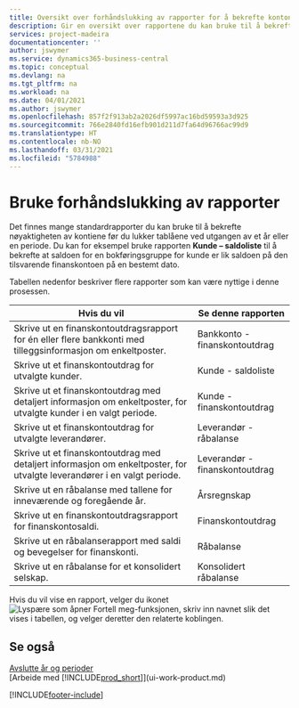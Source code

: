```yaml
---
title: Oversikt over forhåndslukking av rapporter for å bekrefte kontonøyaktighet | Microsoft-dokumentasjon
description: Gir en oversikt over rapportene du kan bruke til å bekrefte nøyaktigheten av kontiene før du lukker tablåene ved utgangen av et år eller en periode.
services: project-madeira
documentationcenter: ''
author: jswymer
ms.service: dynamics365-business-central
ms.topic: conceptual
ms.devlang: na
ms.tgt_pltfrm: na
ms.workload: na
ms.date: 04/01/2021
ms.author: jswymer
ms.openlocfilehash: 857f2f913ab2a2026df5997ac16bd59593a3d925
ms.sourcegitcommit: 766e2840fd16efb901d211d7fa64d96766ac99d9
ms.translationtype: HT
ms.contentlocale: nb-NO
ms.lasthandoff: 03/31/2021
ms.locfileid: "5784988"
---
```

# <a name="using-pre-closing-reports"></a>Bruke forhåndslukking av rapporter
Det finnes mange standardrapporter du kan bruke til å bekrefte nøyaktigheten av kontiene før du lukker tablåene ved utgangen av et år eller en periode. Du kan for eksempel bruke rapporten **Kunde – saldoliste** til å bekrefte at saldoen for en bokføringsgruppe for kunde er lik saldoen på den tilsvarende finanskontoen på en bestemt dato.

Tabellen nedenfor beskriver flere rapporter som kan være nyttige i denne prosessen.

| Hvis du vil | Se denne rapporten |
| --- | --- |
| Skrive ut en finanskontoutdragsrapport for én eller flere bankkonti med tilleggsinformasjon om enkeltposter. |Bankkonto - finanskontoutdrag |
| Skrive ut et finanskontoutdrag for utvalgte kunder. |Kunde - saldoliste |
| Skrive ut et finanskontoutdrag med detaljert informasjon om enkeltposter, for utvalgte kunder i en valgt periode. |Kunde - finanskontoutdrag |
| Skrive ut et finanskontoutdrag for utvalgte leverandører. |Leverandør - råbalanse |
| Skrive ut et finanskontoutdrag med detaljert informasjon om enkeltposter, for utvalgte leverandører i en valgt periode. |Leverandør - finanskontoutdrag |
| Skrive ut en råbalanse med tallene for inneværende og foregående år. |Årsregnskap |
| Skrive ut en finanskontoutdragsrapport for finanskontosaldi. |Finanskontoutdrag |
| Skrive ut en råbalanserapport med saldi og bevegelser for finanskonti. |Råbalanse |
| Skrive ut en råbalanse for et konsolidert selskap. |Konsolidert råbalanse |

Hvis du vil vise en rapport, velger du ikonet ![Lyspære som åpner Fortell meg-funksjonen](media/ui-search/search_small.png "Fortell hva du vil gjøre"), skriv inn navnet slik det vises i tabellen, og velger deretter den relaterte koblingen.

## <a name="see-also"></a>Se også
[Avslutte år og perioder](year-close-years-periods.md)  
[Arbeide med [!INCLUDE[prod_short](includes/prod_short.md)]](ui-work-product.md)



[!INCLUDE[footer-include](includes/footer-banner.md)]